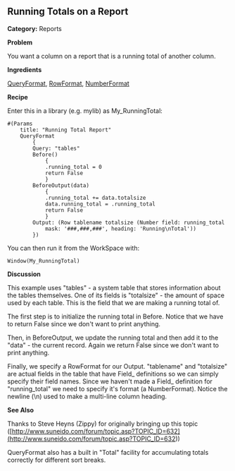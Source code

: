## Running Totals on a Report

**Category:** Reports

**Problem**

You want a column on a report that is a running total of another column.

**Ingredients**

[QueryFormat](<../Reports/Reference/QueryFormat.md>), [RowFormat](<../Reports/Reference/RowFormat.md>), [NumberFormat](<../Reports/Reference/NumberFormat.md>)

**Recipe**

Enter this in a library (e.g. mylib) as My_RunningTotal:

``` suneido
#(Params
    title: "Running Total Report"
    QueryFormat
        {
        Query: "tables"
        Before()
            {
            .running_total = 0
            return False
            }
        BeforeOutput(data)
            {
            .running_total += data.totalsize
            data.running_total = .running_total
            return False
            }
        Output: (Row tablename totalsize (Number field: running_total
            mask: '###,###,###', heading: 'Running\nTotal'))
        })
```

You can then run it from the WorkSpace with:

``` suneido
Window(My_RunningTotal)
```

**Discussion**

This example uses "tables" - a system table that stores information about the tables themselves. One of its fields is "totalsize" - the amount of space used by each table. This is the field that
we are making a running total of.

The first step is to initialize the running total in Before. Notice that we have to return False since we don't want to print anything.

Then, in BeforeOutput, we update the running total and then add it to the "data" - the current record. Again we return False since we don't want to print anything.

Finally, we specify a RowFormat for our Output. "tablename" and "totalsize" are actual fields in the table that have Field_ definitions so we can simply specify their field names. Since we haven't
made a Field_ definition for "running_total" we need to specify it's format (a NumberFormat). Notice the newline (\n) used to make a multi-line column heading.

**See Also**

Thanks to Steve Heyns (Zippy) for originally bringing up this topic
([http://www.suneido.com/forum/topic.asp?TOPIC_ID=632](<http://www.suneido.com/forum/topic.asp?TOPIC_ID=632>))

QueryFormat also has a built in "Total" facility for accumulating totals correctly for different sort breaks.